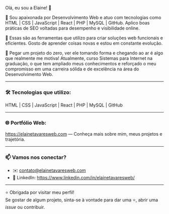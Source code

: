 Olá, eu sou a Elaine! 👋

💜 Sou apaixonada por Desenvolvimento Web e atuo com tecnologias como HTML | CSS | JavaScript | React | PHP | MySQL | GitHub. Aplico boas práticas de SEO voltadas para desempenho e visibilidade online.

🎯 Essas são as ferramentas que utilizo para criar soluções web funcionais e eficientes. Gosto de aprender coisas novas e estou em constante evolução. 

🚀 Pegar um projeto do zero, ver ele tomando forma e chegando ao ar é algo que realmente me motiva! Atualmente, curso Sistemas para Internet na graduação, o que tem ampliado meus conhecimentos e reforçado o meu compromisso em uma carreira sólida e de excelência na área do Desenvolvimento Web.

---

### 🛠️ Tecnologias que utilizo:
HTML | CSS | JavaScript | React | PHP | MySQL | GitHub

---

### 🌐 Portfólio Web:
https://elainetavaresweb.com — Conheça mais sobre mim, meus projetos e trajetória.

---

### 📫 Vamos nos conectar?
- ✉️ contato@elainetavaresweb.com
- 💼 LinkedIn: https://www.linkedin.com/in/elainetavaresweb/

---

⭐ Obrigada por visitar meu perfil!  
Se gostar de algum projeto, sinta-se à vontade para dar uma ⭐, abrir uma *issue* ou contribuir.
